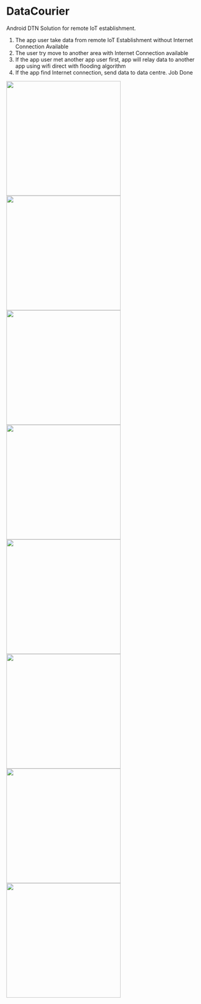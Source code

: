 # DataCourier
Android DTN Solution for remote IoT establishment.

1. The app user take data from remote IoT Establishment without Internet Connection Available
2. The user try move to another area with Internet Connection available
3. If the app user met another app user first, app will relay data to another app using wifi direct with flooding algorithm
4. If the app find Internet connection, send data to data centre. Job Done

<img src="website/screen01.jpg" width=300>
<img src="website/screen02.jpg" width=300>
<img src="website/screen03.jpg" width=300>
<img src="website/screen04.jpg" width=300>
<img src="website/screen05.jpg" width=300>
<img src="website/screen06.jpg" width=300>
<img src="website/screen07.jpg" width=300>
<img src="website/screen08.jpg" width=300>

